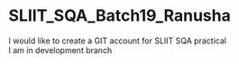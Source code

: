 # SLIIT_SQA_Batch19_Ranusha
I would like to create a GIT account for SLIIT SQA practical
<br> I am in development branch

